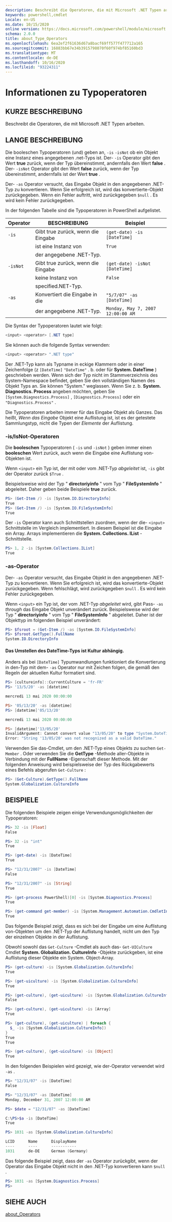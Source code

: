 ```yaml
---
description: Beschreibt die Operatoren, die mit Microsoft .NET Typen arbeiten.
keywords: powershell,cmdlet
Locale: en-US
ms.date: 10/15/2020
online version: https://docs.microsoft.com/powershell/module/microsoft.powershell.core/about/about_type_operators?view=powershell-5.1&WT.mc_id=ps-gethelp
schema: 2.0.0
title: about_Type_Operators
ms.openlocfilehash: 6ea2ef2f61636d67a8bacf69ff577f477712a165
ms.sourcegitcommit: 16883bb67e34b3915798070f60f974bf85160bd3
ms.translationtype: MT
ms.contentlocale: de-DE
ms.lasthandoff: 10/16/2020
ms.locfileid: "93224311"
---
```

# <a name="about-type-operators"></a>Informationen zu Typoperatoren

## <a name="short-description"></a>KURZE BESCHREIBUNG
Beschreibt die Operatoren, die mit Microsoft .NET Typen arbeiten.

## <a name="long-description"></a>LANGE BESCHREIBUNG

Die booleschen Typoperatoren (und) geben an, `-is` `-isNot` ob ein Objekt eine Instanz eines angegebenen .net-Typs ist. Der- `-is` Operator gibt den Wert **true** zurück, wenn der Typ übereinstimmt, andernfalls den Wert **false** . Der- `-isNot` Operator gibt den Wert **false** zurück, wenn der Typ übereinstimmt, andernfalls ist der Wert **true** .

Der- `-as` Operator versucht, das Eingabe Objekt in den angegebenen .NET-Typ zu konvertieren. Wenn Sie erfolgreich ist, wird das konvertierte-Objekt zurückgegeben. Wenn ein Fehler auftritt, wird zurückgegeben `$null` . Es wird kein Fehler zurückgegeben.

In der folgenden Tabelle sind die Typoperatoren in PowerShell aufgelistet.

|Operator|BESCHREIBUNG                |Beispiel                          |
|--------|---------------------------|---------------------------------|
|`-is`   |Gibt true zurück, wenn die Eingabe|`(get-date) -is [DateTime]`      |
|        |ist eine Instanz von      |`True`                           |
|        |der angegebene .NET-Typ.       |                                 |
|`-isNot`|Gibt true zurück, wenn die Eingabe|`(get-date) -isNot [DateTime]`   |
|        |keine Instanz von     |`False`                          |
|        |specified.NET-Typ.        |                                 |
|`-as`   |Konvertiert die Eingabe in die  |`"5/7/07" -as [DateTime]`        |
|        |der angegebene .NET-Typ.       |`Monday, May 7, 2007 12:00:00 AM`|

Die Syntax der Typoperatoren lautet wie folgt:

```powershell
<input> <operator> [.NET type]
```

Sie können auch die folgende Syntax verwenden:

```powershell
<input> <operator> ".NET type"
```

Der .NET-Typ kann als Typname in eckige Klammern oder in einer Zeichenfolge (z `[DateTime]` `"DateTime"` . b. oder für **System. DateTime** ) geschrieben werden. Wenn sich der Typ nicht im Stammverzeichnis des System-Namespace befindet, geben Sie den vollständigen Namen des Objekt Typs an. Sie können "System." weglassen. Wenn Sie z. b. **System. Diagnostics. Process** angeben möchten, geben Sie `[System.Diagnostics.Process]` , `[Diagnostics.Process]` oder ein `"Diagnostics.Process"` .

Die Typoperatoren arbeiten immer für das Eingabe Objekt als Ganzes. Das heißt, _Wenn das Eingabe_ Objekt eine Auflistung ist, ist es der getestete Sammlungstyp, nicht die Typen der _Elemente_ der Auflistung.

### <a name="-isisnot-operators"></a>-is/IsNot-Operatoren

Die **booleschen** Typoperatoren ( `-is` und `-isNot` ) geben immer einen **booleschen** Wert zurück, auch wenn die Eingabe eine Auflistung von-Objekten ist.

Wenn `<input>` ein Typ ist, der mit oder vom .NET-Typ _abgeleitet_ ist, `-is` gibt der Operator zurück `$True` .

Beispielsweise wird der Typ " **directoriyinfo** " vom Typ " **FileSystemInfo** " abgeleitet. Daher geben beide Beispiele **true** zurück.

```powershell
PS> (Get-Item /) -is [System.IO.DirectoryInfo]
True
PS> (Get-Item /) -is [System.IO.FileSystemInfo]
True
```

Der `-is` Operator kann auch Schnittstellen zuordnen, wenn der die- `<input>` Schnittstelle im Vergleich implementiert. In diesem Beispiel ist die Eingabe ein Array. Arrays implementieren die **System. Collections. IList** -Schnittstelle.

```powershell
PS> 1, 2 -is [System.Collections.IList]
True
```

### <a name="-as-operator"></a>-as-Operator

Der- `-as` Operator versucht, das Eingabe Objekt in den angegebenen .NET-Typ zu konvertieren. Wenn Sie erfolgreich ist, wird das konvertierte-Objekt zurückgegeben. Wenn fehlschlägt, wird zurückgegeben `$null` . Es wird kein Fehler zurückgegeben.

Wenn `<input>` ein Typ ist, der vom .NET-Typ _abgeleitet_ wird, gibt Pass- `-as` _through_ das Eingabe Objekt unverändert zurück. Beispielsweise wird der Typ " **directoriyinfo** " vom Typ " **FileSystemInfo** " abgeleitet. Daher ist der Objekttyp im folgenden Beispiel unverändert:

```powershell
PS> $fsroot = (Get-Item /) -as [System.IO.FileSystemInfo]
PS> $fsroot.GetType().FullName
System.IO.DirectoryInfo
```

#### <a name="converting-the-datetime-type-is-culture-sensitive"></a>Das Umstellen des DateTime-Typs ist Kultur abhängig.

Anders als bei `[DateTime]` Typumwandlungen funktioniert die Konvertierung in den-Typ mit dem- `-as` Operator nur mit Zeichen folgen, die gemäß den Regeln der aktuellen Kultur formatiert sind.

```powershell
PS> [cultureinfo]::CurrentCulture = 'fr-FR'
PS> '13/5/20' -as [datetime]

mercredi 13 mai 2020 00:00:00

PS> '05/13/20' -as [datetime]
PS> [datetime]'05/13/20'

mercredi 13 mai 2020 00:00:00

PS> [datetime]'13/05/20'
InvalidArgument: Cannot convert value "13/05/20" to type "System.DateTime".
Error: "String '13/05/20' was not recognized as a valid DateTime."
```

Verwenden Sie das-Cmdlet, um den .NET-Typ eines Objekts zu suchen `Get-Member` . Oder verwenden Sie die **GetType** -Methode aller-Objekte in Verbindung mit der **FullName** -Eigenschaft dieser Methode. Mit der folgenden Anweisung wird beispielsweise der Typ des Rückgabewerts eines Befehls abgerufen `Get-Culture` :

```powershell
PS> (Get-Culture).GetType().FullName
System.Globalization.CultureInfo
```

## <a name="examples"></a>BEISPIELE

Die folgenden Beispiele zeigen einige Verwendungsmöglichkeiten der Typoperatoren:

```powershell
PS> 32 -is [Float]
False

PS> 32 -is "int"
True

PS> (get-date) -is [DateTime]
True

PS> "12/31/2007" -is [DateTime]
False

PS> "12/31/2007" -is [String]
True

PS> (get-process PowerShell)[0] -is [System.Diagnostics.Process]
True

PS> (get-command get-member) -is [System.Management.Automation.CmdletInfo]
True
```

Das folgende Beispiel zeigt, dass es sich bei der Eingabe um eine Auflistung von-Objekten um den .NET-Typ der Auflistung handelt, nicht um den Typ der einzelnen Objekte in der Auflistung.

Obwohl sowohl das `Get-Culture` -Cmdlet als auch das- `Get-UICulture` Cmdlet **System. Globalization. CultureInfo** -Objekte zurückgeben, ist eine Auflistung dieser Objekte ein System. Object-Array.

```powershell
PS> (get-culture) -is [System.Globalization.CultureInfo]
True

PS> (get-uiculture) -is [System.Globalization.CultureInfo]
True

PS> (get-culture), (get-uiculture) -is [System.Globalization.CultureInfo]
False

PS> (get-culture), (get-uiculture) -is [Array]
True

PS> (get-culture), (get-uiculture) | foreach {
  $_ -is [System.Globalization.CultureInfo])
}
True
True

PS> (get-culture), (get-uiculture) -is [Object]
True
```

In den folgenden Beispielen wird gezeigt, wie der-Operator verwendet wird `-as` .

```powershell
PS> "12/31/07" -is [DateTime]
False

PS> "12/31/07" -as [DateTime]
Monday, December 31, 2007 12:00:00 AM

PS> $date = "12/31/07" -as [DateTime]

C:\PS>$a -is [DateTime]
True

PS> 1031 -as [System.Globalization.CultureInfo]

LCID      Name      DisplayName
----      ----      -----------
1031      de-DE     German (Germany)
```

Das folgende Beispiel zeigt, dass der `-as` Operator zurückgibt, wenn der Operator das Eingabe Objekt nicht in den .NET-Typ konvertieren kann `$null` .

```powershell
PS> 1031 -as [System.Diagnostics.Process]
PS>
```

## <a name="see-also"></a>SIEHE AUCH

[about_Operators](about_Operators.md)
